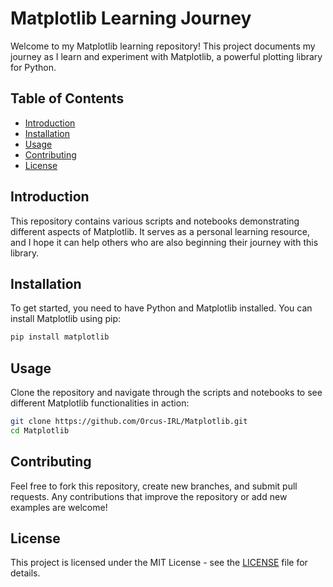 # Matplotlib Learning Journey

Welcome to my Matplotlib learning repository! This project documents my journey as I learn and experiment with Matplotlib, a powerful plotting library for Python.

## Table of Contents
- [Introduction](#introduction)
- [Installation](#installation)
- [Usage](#usage)
- [Contributing](#contributing)
- [License](#license)

## Introduction
This repository contains various scripts and notebooks demonstrating different aspects of Matplotlib. It serves as a personal learning resource, and I hope it can help others who are also beginning their journey with this library.

## Installation
To get started, you need to have Python and Matplotlib installed. You can install Matplotlib using pip:
```bash
pip install matplotlib
```
## Usage
Clone the repository and navigate through the scripts and notebooks to see different Matplotlib functionalities in action:

```bash
git clone https://github.com/Orcus-IRL/Matplotlib.git
cd Matplotlib
```
## Contributing
Feel free to fork this repository, create new branches, and submit pull requests. Any contributions that improve the repository or add new examples are welcome!

## License
This project is licensed under the MIT License - see the [LICENSE](LICENSE) file for details.
